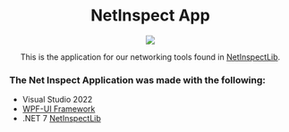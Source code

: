 <h1 align="center">
  NetInspect App
</h1>

<p align="center">
  <img src="https://user-images.githubusercontent.com/89838170/227892537-2b752df6-d87d-42a9-a016-c401b9674e23.png" />
</p>

<p align="center">
    This is the application for our networking tools found in <a href="https://github.com/NetInspect/NetInspectLib/">NetInspectLib</a>.
</p>

### The Net Inspect Application was made with the following:
* Visual Studio 2022
* <a href="https://wpfui.lepo.co/">WPF-UI Framework</a>
* .NET 7
 <a href="https://github.com/NetInspect/NetInspectLib/">NetInspectLib</a>
